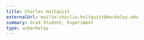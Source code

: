 ```yaml
---
title: Charles Hultquist
externalUrl: mailto:charlie.hultquist@berkeley.edu
summary: Grad Student, Experiment
type: ucberkeley
---
```

